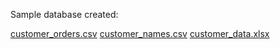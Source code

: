 Sample database created:

[customer_orders.csv](https://github.com/andrwbrntt/Portfolio/files/13981208/customer_orders.csv)
[customer_names.csv](https://github.com/andrwbrntt/Portfolio/files/13981207/customer_names.csv)
[customer_data.xlsx](https://github.com/andrwbrntt/Portfolio/files/13981206/customer_data.xlsx)
